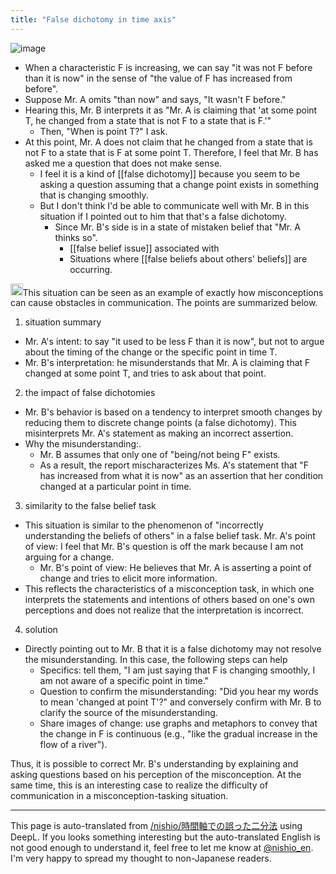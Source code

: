 ```yaml
---
title: "False dichotomy in time axis"
---
```


![image](https://gyazo.com/bf4c5f307cda99244dd706154df3a7aa/thumb/1000)

- When a characteristic F is increasing, we can say "it was not F before than it is now" in the sense of "the value of F has increased from before".
- Suppose Mr. A omits "than now" and says, "It wasn't F before."
- Hearing this, Mr. B interprets it as "Mr. A is claiming that 'at some point T, he changed from a state that is not F to a state that is F.'"
    - Then, "When is point T?" I ask.
- At this point, Mr. A does not claim that he changed from a state that is not F to a state that is F at some point T. Therefore, I feel that Mr. B has asked me a question that does not make sense.
    - I feel it is a kind of [[false dichotomy]] because you seem to be asking a question assuming that a change point exists in something that is changing smoothly.
    - But I don't think I'd be able to communicate well with Mr. B in this situation if I pointed out to him that that's a false dichotomy.
        - Since Mr. B's side is in a state of mistaken belief that "Mr. A thinks so".
            - [[false belief issue]] associated with
            - Situations where [[false beliefs about others' beliefs]] are occurring.

<img src='https://scrapbox.io/api/pages/nishio-en/gpt/icon' alt='gpt.icon' height="19.5"/>This situation can be seen as an example of exactly how misconceptions can cause obstacles in communication. The points are summarized below.

1. situation summary
- Mr. A's intent: to say "it used to be less F than it is now", but not to argue about the timing of the change or the specific point in time T.
- Mr. B's interpretation: he misunderstands that Mr. A is claiming that F changed at some point T, and tries to ask about that point.

2. the impact of false dichotomies
- Mr. B's behavior is based on a tendency to interpret smooth changes by reducing them to discrete change points (a false dichotomy). This misinterprets Mr. A's statement as making an incorrect assertion.
- Why the misunderstanding:.
    - Mr. B assumes that only one of "being/not being F" exists.
    - As a result, the report mischaracterizes Ms. A's statement that "F has increased from what it is now" as an assertion that her condition changed at a particular point in time.

3. similarity to the false belief task
- This situation is similar to the phenomenon of "incorrectly understanding the beliefs of others" in a false belief task.
Mr. A's point of view: I feel that Mr. B's question is off the mark because I am not arguing for a change.
    - Mr. B's point of view: He believes that Mr. A is asserting a point of change and tries to elicit more information.
- This reflects the characteristics of a misconception task, in which one interprets the statements and intentions of others based on one's own perceptions and does not realize that the interpretation is incorrect.

4. solution
- Directly pointing out to Mr. B that it is a false dichotomy may not resolve the misunderstanding. In this case, the following steps can help
    - Specifics: tell them, "I am just saying that F is changing smoothly, I am not aware of a specific point in time."
    - Question to confirm the misunderstanding: "Did you hear my words to mean 'changed at point T'?" and conversely confirm with Mr. B to clarify the source of the misunderstanding.
    - Share images of change: use graphs and metaphors to convey that the change in F is continuous (e.g., "like the gradual increase in the flow of a river").

Thus, it is possible to correct Mr. B's understanding by explaining and asking questions based on his perception of the misconception. At the same time, this is an interesting case to realize the difficulty of communication in a misconception-tasking situation.

---
This page is auto-translated from [/nishio/時間軸での誤った二分法](https://scrapbox.io/nishio/時間軸での誤った二分法) using DeepL. If you looks something interesting but the auto-translated English is not good enough to understand it, feel free to let me know at [@nishio_en](https://twitter.com/nishio_en). I'm very happy to spread my thought to non-Japanese readers.